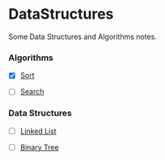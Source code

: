 # DataStructures
Some Data Structures and Algorithms notes.

### Algorithms
-[x] [Sort](algorithms/sort.md)

-[ ] [Search](algorithms/search.md)


### Data Structures
-[ ] [Linked List](datastructures/linked-list.md)

-[ ] [Binary Tree](datastructures/biary-tree.md)